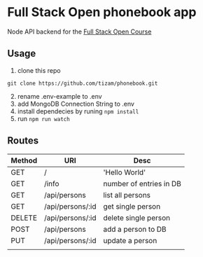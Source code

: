 # Full Stack Open phonebook app

Node API backend for the [Full Stack Open Course](https://fullstackopen.com/) 

## Usage

1. clone this repo
```
git clone https://github.com/tizam/phonebook.git
```
2. rename .env-example to .env
3. add MongoDB Connection String to .env
4. install dependecies by runing ```npm install```
5. run ```npm run watch```

## Routes

| Method | URI              | Desc                    |
| ------ | ---------------- | ----------------------- |
| GET    | /                | 'Hello World'           |
| GET    | /info            | number of entries in DB |
| GET    | /api/persons     | list all persons        |
| GET    | /api/persons/:id | get single person       |
| DELETE | /api/persons/:id | delete single person    |
| POST   | /api/persons     | add a person to DB      |
| PUT    | /api/persons/:id | update a person         |
|        |

